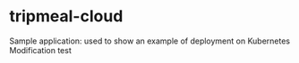 # tripmeal-cloud
Sample application: used to show an example of deployment on Kubernetes
M o d i f i c a t i o n   t e s t  
 